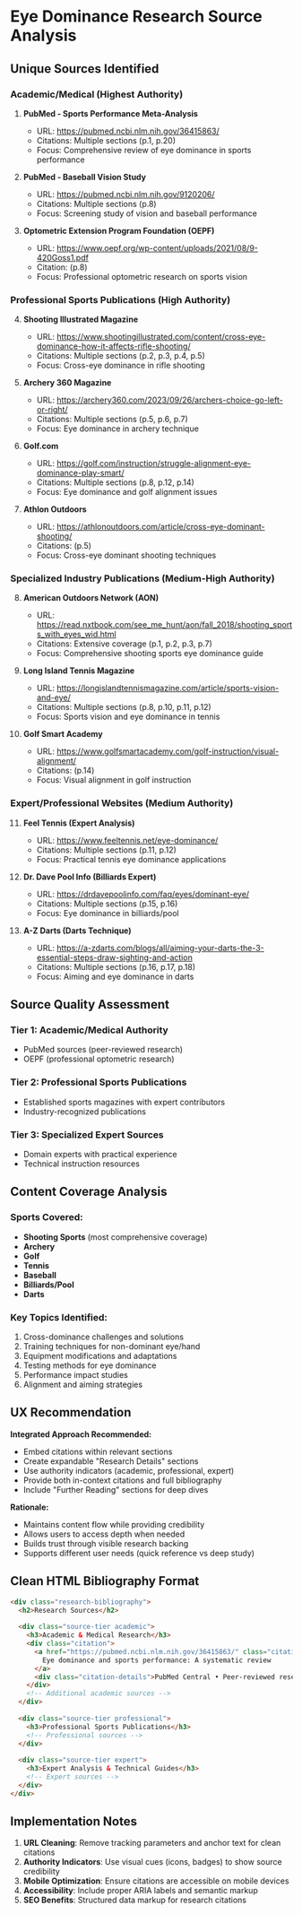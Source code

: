 # Eye Dominance Research Source Analysis

## Unique Sources Identified

### Academic/Medical (Highest Authority)
1. **PubMed - Sports Performance Meta-Analysis**
   - URL: https://pubmed.ncbi.nlm.nih.gov/36415863/
   - Citations: Multiple sections (p.1, p.20)
   - Focus: Comprehensive review of eye dominance in sports performance

2. **PubMed - Baseball Vision Study** 
   - URL: https://pubmed.ncbi.nlm.nih.gov/9120206/
   - Citations: Multiple sections (p.8)
   - Focus: Screening study of vision and baseball performance

3. **Optometric Extension Program Foundation (OEPF)**
   - URL: https://www.oepf.org/wp-content/uploads/2021/08/9-420Goss1.pdf
   - Citation: (p.8)
   - Focus: Professional optometric research on sports vision

### Professional Sports Publications (High Authority)
4. **Shooting Illustrated Magazine**
   - URL: https://www.shootingillustrated.com/content/cross-eye-dominance-how-it-affects-rifle-shooting/
   - Citations: Multiple sections (p.2, p.3, p.4, p.5)
   - Focus: Cross-eye dominance in rifle shooting

5. **Archery 360 Magazine**
   - URL: https://archery360.com/2023/09/26/archers-choice-go-left-or-right/
   - Citations: Multiple sections (p.5, p.6, p.7)
   - Focus: Eye dominance in archery technique

6. **Golf.com**
   - URL: https://golf.com/instruction/struggle-alignment-eye-dominance-play-smart/
   - Citations: Multiple sections (p.8, p.12, p.14)
   - Focus: Eye dominance and golf alignment issues

7. **Athlon Outdoors**
   - URL: https://athlonoutdoors.com/article/cross-eye-dominant-shooting/
   - Citations: (p.5)
   - Focus: Cross-eye dominant shooting techniques

### Specialized Industry Publications (Medium-High Authority)
8. **American Outdoors Network (AON)**
   - URL: https://read.nxtbook.com/see_me_hunt/aon/fall_2018/shooting_sports_with_eyes_wid.html
   - Citations: Extensive coverage (p.1, p.2, p.3, p.7)
   - Focus: Comprehensive shooting sports eye dominance guide

9. **Long Island Tennis Magazine**
   - URL: https://longislandtennismagazine.com/article/sports-vision-and-eye/
   - Citations: Multiple sections (p.8, p.10, p.11, p.12)
   - Focus: Sports vision and eye dominance in tennis

10. **Golf Smart Academy**
    - URL: https://www.golfsmartacademy.com/golf-instruction/visual-alignment/
    - Citations: (p.14)
    - Focus: Visual alignment in golf instruction

### Expert/Professional Websites (Medium Authority)
11. **Feel Tennis (Expert Analysis)**
    - URL: https://www.feeltennis.net/eye-dominance/
    - Citations: Multiple sections (p.11, p.12)
    - Focus: Practical tennis eye dominance applications

12. **Dr. Dave Pool Info (Billiards Expert)**
    - URL: https://drdavepoolinfo.com/faq/eyes/dominant-eye/
    - Citations: Multiple sections (p.15, p.16)
    - Focus: Eye dominance in billiards/pool

13. **A-Z Darts (Darts Technique)**
    - URL: https://a-zdarts.com/blogs/all/aiming-your-darts-the-3-essential-steps-draw-sighting-and-action
    - Citations: Multiple sections (p.16, p.17, p.18)
    - Focus: Aiming and eye dominance in darts

## Source Quality Assessment

### Tier 1: Academic/Medical Authority
- PubMed sources (peer-reviewed research)
- OEPF (professional optometric research)

### Tier 2: Professional Sports Publications
- Established sports magazines with expert contributors
- Industry-recognized publications

### Tier 3: Specialized Expert Sources
- Domain experts with practical experience
- Technical instruction resources

## Content Coverage Analysis

### Sports Covered:
- **Shooting Sports** (most comprehensive coverage)
- **Archery**
- **Golf** 
- **Tennis**
- **Baseball**
- **Billiards/Pool**
- **Darts**

### Key Topics Identified:
1. Cross-dominance challenges and solutions
2. Training techniques for non-dominant eye/hand
3. Equipment modifications and adaptations
4. Testing methods for eye dominance
5. Performance impact studies
6. Alignment and aiming strategies

## UX Recommendation

**Integrated Approach Recommended:**
- Embed citations within relevant sections
- Create expandable "Research Details" sections
- Use authority indicators (academic, professional, expert)
- Provide both in-context citations and full bibliography
- Include "Further Reading" sections for deep dives

**Rationale:**
- Maintains content flow while providing credibility
- Allows users to access depth when needed
- Builds trust through visible research backing
- Supports different user needs (quick reference vs deep study)

## Clean HTML Bibliography Format

```html
<div class="research-bibliography">
  <h2>Research Sources</h2>
  
  <div class="source-tier academic">
    <h3>Academic & Medical Research</h3>
    <div class="citation">
      <a href="https://pubmed.ncbi.nlm.nih.gov/36415863/" class="citation-link" target="_blank">
        Eye dominance and sports performance: A systematic review
      </a>
      <div class="citation-details">PubMed Central • Peer-reviewed research</div>
    </div>
    <!-- Additional academic sources -->
  </div>
  
  <div class="source-tier professional">
    <h3>Professional Sports Publications</h3>
    <!-- Professional sources -->
  </div>
  
  <div class="source-tier expert">
    <h3>Expert Analysis & Technical Guides</h3>
    <!-- Expert sources -->
  </div>
</div>
```

## Implementation Notes

1. **URL Cleaning**: Remove tracking parameters and anchor text for clean citations
2. **Authority Indicators**: Use visual cues (icons, badges) to show source credibility
3. **Mobile Optimization**: Ensure citations are accessible on mobile devices
4. **Accessibility**: Include proper ARIA labels and semantic markup
5. **SEO Benefits**: Structured data markup for research citations